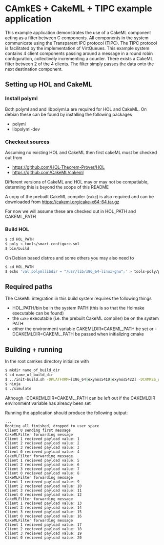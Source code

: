 <!--
     Copyright 2018, Data61
     Commonwealth Scientific and Industrial Research Organisation (CSIRO)
     ABN 41 687 119 230.

     This software may be distributed and modified according to the terms of
     the BSD 2-Clause license. Note that NO WARRANTY is provided.
     See "LICENSE_BSD2.txt" for details.

     @TAG(DATA61_BSD)
-->

# CAmkES + CakeML + TIPC example application

This example application demonstrates the use of a CakeML component acting as a filter between C components. All components
in the system communicate using the Transparent IPC protocol (TIPC). The TIPC protocol is facilitated by the implementation
of VirtQueues. This example system contains 4 client components passing around a message in a round robin configuration,
collectively incrementing a counter. There exists a CakeML filter between 2 of the 4 clients. The filter simply passes the
data onto the next destination component.

## Setting up HOL and CakeML

### Install polyml

Both polyml and and libpolyml.a are required for HOL and CakeML. On debian these can be found by installing the following packages

 * polyml
 * libpolyml-dev

### Checkout sources

Assuming no existing HOL and CakeML then first cakeML must be checked out from

 * https://github.com/HOL-Theorem-Prover/HOL
 * https://github.com/CakeML/cakeml

Different versions of CakeML and HOL may or may not be compatiable, determing this
is beyond the scope of this README

A copy of the prebuilt CakeML compiler (`cake`) is also required and can be downloaded from https://cakeml.org/cake-x64-64.tar.gz

For now we will assume these are checked out in HOL_PATH and CAKEML_PATH

### Build HOL

```sh
$ cd HOL_PATH
$ poly < tools/smart-configure.sml
$ bin/build
```

On Debian based distros and some others you may also need to

```sh
$ cd HOL_PATH
$ echo 'val polymllibdir = "/usr/lib/x86_64-linux-gnu";' > tools-poly/poly-includes.ML
```

## Required paths

The CakeML integration in this build system requires the following things

 * HOL_PATH/bin be in the system PATH (this is so that the Holmake executable can be found)
 * the `cake` executable (i.e. the prebuilt CakeML compiler) be on the system PATH
 * either the environment variable CAKEMLDIR=CAKEML_PATH be set or -DCAKEMLDIR=CAKEML_PATH be passed when initializing cmake

## Building + running

In the root camkes directory initialize with

```sh
$ mkdir name_of_build_dir
$ cd name_of_build_dir
$ ../init-build.sh -DPLATFORM=[x86_64|exynos5410|exynos5422] -DCAMKES_APP=cakeml_tipc -DCAKEMLDIR=CAKEML_PATH
$ ninja
$ ./simulate
```

Although -DCAKEMLDIR=CAKEML_PATH can be left out if the CAKEMLDIR environment variable has already been set

Running the application should produce the following output:

```
...
Booting all finished, dropped to user space
Client 0 sending first message
CakeMLFilter forwarding message
Client 1 recieved payload value: 1
Client 2 recieved payload value: 2
Client 3 recieved payload value: 3
Client 0 recieved payload value: 4
CakeMLFilter forwarding message
Client 1 recieved payload value: 5
Client 2 recieved payload value: 6
Client 3 recieved payload value: 7
Client 0 recieved payload value: 8
CakeMLFilter forwarding message
Client 1 recieved payload value: 9
Client 2 recieved payload value: 10
Client 3 recieved payload value: 11
Client 0 recieved payload value: 12
CakeMLFilter forwarding message
Client 1 recieved payload value: 13
Client 2 recieved payload value: 14
Client 3 recieved payload value: 15
Client 0 recieved payload value: 16
CakeMLFilter forwarding message
Client 1 recieved payload value: 17
Client 2 recieved payload value: 18
Client 3 recieved payload value: 19
Client 0 recieved payload value: 20
```

